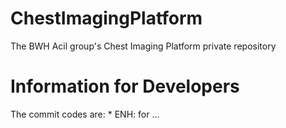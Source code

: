 ChestImagingPlatform
====================

The BWH Acil group's Chest Imaging Platform private repository



Information for Developers
==========================

The commit codes are:
	* ENH: for ...

